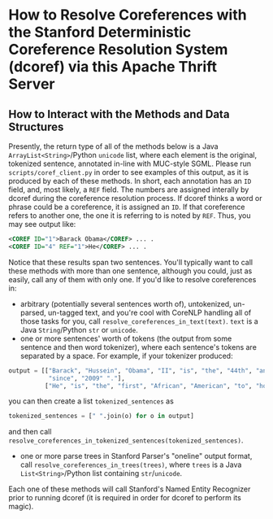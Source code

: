 How to Resolve Coreferences with the Stanford Deterministic Coreference Resolution System (dcoref) via this Apache Thrift Server
================================================================================================================================

## How to Interact with the Methods and Data Structures

Presently, the return type of all of the methods below is a Java `ArrayList<String>`/Python `unicode` list, where each element is the original, tokenized sentence, annotated in-line with MUC-style SGML.  Please run `scripts/coref_client.py` in order to see examples of this output, as it is produced by each of these methods.  In short, each annotation has an `ID` field, and, most likely, a `REF` field.  The numbers are assigned interally by dcoref during the coreference resolution process.  If dcoref thinks a word or phrase could be a coreference, it is assigned an `ID`.  If that coreference refers to another one, the one it is referring to is noted by `REF`.  Thus, you may see output like:

```XML
<COREF ID="1">Barack Obama</COREF> ... . 
<COREF ID="4" REF="1">He</COREF> ... .
```

Notice that these results span two sentences.  You'll typically want to call these methods with more than one sentence, although you could, just as easily, call any of them with only one.  If you'd like to resolve coreferences in:

* arbitrary (potentially several sentences worth of), untokenized, un-parsed, un-tagged text, and you're cool with CoreNLP handling all of those tasks for you, call `resolve_coreferences_in_text(text)`.  `text` is a Java `String`/Python `str` or `unicode`.
* one or more sentences' worth of tokens (the output from some sentence and then word tokenizer), where each sentence's tokens are separated by a space.  For example, if your tokenizer produced:

```Python
output = [["Barack", "Hussein", "Obama", "II", "is", "the", "44th", "and", "current", "President", "of", "the", "United", "States", ",", "in", "office", 
           "since", "2009" "."],
       	  ["He", "is", "the", "first", "African", "American", "to", "hold", "the", "office", "."]]
```

you can then create a list `tokenized_sentences` as

```Python
tokenized_sentences = [" ".join(o) for o in output]
```

and then call `resolve_coreferences_in_tokenized_sentences(tokenized_sentences)`.

* one or more parse trees in Stanford Parser's "oneline" output format, call `resolve_coreferences_in_trees(trees)`, where `trees` is a Java `List<String>`/Python list containing `str`/`unicode`.

Each one of these methods will call Stanford's Named Entity Recognizer prior to running dcoref (it is required in order for dcoref to perform its magic).